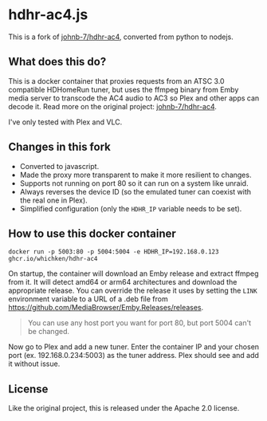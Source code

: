 # hdhr-ac4.js

This is a fork of [johnb-7/hdhr-ac4](https://github.com/johnb-7/hdhr-ac4), converted from python to nodejs.

## What does this do?

This is a docker container that proxies requests from an ATSC 3.0 compatible HDHomeRun tuner, but
uses the ffmpeg binary from Emby media server to transcode the AC4 audio to AC3 so Plex and other apps
can decode it. Read more on the original project: [johnb-7/hdhr-ac4](https://github.com/johnb-7/hdhr-ac4).

I've only tested with Plex and VLC.

## Changes in this fork

- Converted to javascript.
- Made the proxy more transparent to make it more resilient to changes.
- Supports not running on port 80 so it can run on a system like unraid.
- Always reverses the device ID (so the emulated tuner can coexist with the real one in Plex).
- Simplified configuration (only the `HDHR_IP` variable needs to be set).

## How to use this docker container

```
docker run -p 5003:80 -p 5004:5004 -e HDHR_IP=192.168.0.123 ghcr.io/whichken/hdhr-ac4
```

On startup, the container will download an Emby release and extract ffmpeg from it. It will detect amd64
or arm64 architectures and download the appropriate release. You can override the release it uses by setting
the `LINK` environment variable to a URL of a .deb file from https://github.com/MediaBrowser/Emby.Releases/releases.

> You can use any host port you want for port 80, but port 5004 can't be changed.

Now go to Plex and add a new tuner. Enter the container IP and your chosen port (ex. 192.168.0.234:5003)
as the tuner address. Plex should see and add it without issue.

## License

Like the original project, this is released under the Apache 2.0 license.

